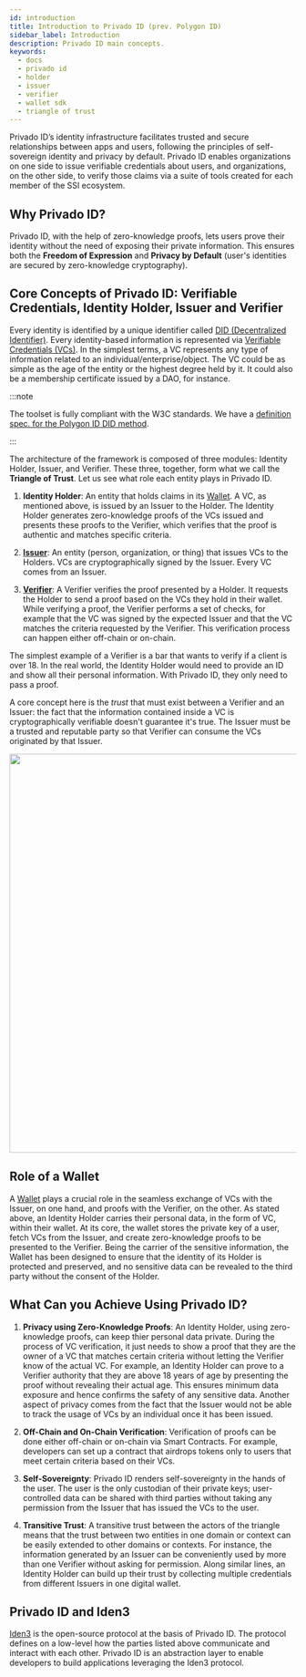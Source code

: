 ```yaml
---
id: introduction
title: Introduction to Privado ID (prev. Polygon ID)
sidebar_label: Introduction
description: Privado ID main concepts.
keywords:
  - docs
  - privado id
  - holder
  - issuer
  - verifier
  - wallet sdk
  - triangle of trust
---
```


Privado ID’s identity infrastructure facilitates trusted and secure relationships between apps and users, following the principles of self-sovereign identity and privacy by default. Privado ID enables organizations on one side to issue verifiable credentials about users, and organizations, on the other side, to verify those claims via a suite of tools created for each member of the SSI ecosystem.

## Why Privado ID?

Privado ID, with the help of zero-knowledge proofs, lets users prove their identity without the need of exposing their private information. This ensures both the **Freedom of Expression** and **Privacy by Default** (user's identities are secured by zero-knowledge cryptography).

## Core Concepts of Privado ID: Verifiable Credentials, Identity Holder, Issuer and Verifier

Every identity is identified by a unique identifier called [DID (Decentralized Identifier)](https://www.w3.org/TR/did-core/). Every identity-based information is represented via [Verifiable Credentials (VCs)](https://www.w3.org/TR/vc-data-model/). In the simplest terms, a VC represents any type of information related to an individual/enterprise/object. The VC could be as simple as the age of the entity or the highest degree held by it. It could also be a membership certificate issued by a DAO, for instance.

:::note

The toolset is fully compliant with the W3C standards. We have a [<ins>definition spec. for the Polygon ID DID method</ins>](https://github.com/0xPolygonID/did-polygonid).

:::

The architecture of the framework is composed of three modules: Identity Holder, Issuer, and Verifier. These three, together, form what we call the **Triangle of Trust**. Let us see what role each entity plays in Privado ID.

1. **Identity Holder**: An entity that holds claims in its [Wallet](./wallet/wallet-overview.md). A VC, as mentioned above, is issued by an Issuer to the Holder. The Identity Holder generates zero-knowledge proofs of the VCs issued and presents these proofs to the Verifier, which verifies that the proof is authentic and matches specific criteria.

2. [**Issuer**](./issuer/issuer-overview.md): An entity (person, organization, or thing) that issues VCs to the Holders. VCs are cryptographically signed by the Issuer. Every VC comes from an Issuer.

3. [**Verifier**](./verifier/verifier-overview.md): A Verifier verifies the proof presented by a Holder. It requests the Holder to send a proof based on the VCs they hold in their wallet. While verifying a proof, the Verifier performs a set of checks, for example that the VC was signed by the expected Issuer and that the VC matches the criteria requested by the Verifier. This verification process can happen either off-chain or on-chain.

The simplest example of a Verifier is a bar that wants to verify if a client is over 18. In the real world, the Identity Holder would need to provide an ID and show all their personal information. With Privado ID, they only need to pass a proof.

A core concept here is the _trust_ that must exist between a Verifier and an Issuer: the fact that the information contained inside a VC is cryptographically verifiable doesn't guarantee it's true. The Issuer must be a trusted and reputable party so that Verifier can consume the VCs originated by that Issuer.

<div align="center">
<img src='../static/img/triangle-of-trust-simple.png' align="center" width="700"/>
</div>

## Role of a Wallet

A [Wallet](./wallet/wallet-overview.md) plays a crucial role in the seamless exchange of VCs with the Issuer, on one hand, and proofs with the Verifier, on the other. As stated above, an Identity Holder carries their personal data, in the form of VC, within their wallet. At its core, the wallet stores the private key of a user, fetch VCs from the Issuer, and create zero-knowledge proofs to be presented to the Verifier. Being the carrier of the sensitive information, the Wallet has been designed to ensure that the identity of its Holder is protected and preserved, and no sensitive data can be revealed to the third party without the consent of the Holder.

## What Can you Achieve Using Privado ID?

1. **Privacy using Zero-Knowledge Proofs**: An Identity Holder, using zero-knowledge proofs, can keep thier personal data private. During the process of VC verification, it just needs to show a proof that they are the owner of a VC that matches certain criteria without letting the Verifier know of the actual VC. For example, an Identity Holder can prove to a Verifier authority that they are above 18 years of age by presenting the proof without revealing their actual age. This ensures minimum data exposure and hence confirms the safety of any sensitive data.
   Another aspect of privacy comes from the fact that the Issuer would not be able to track the usage of VCs by an individual once it has been issued.

2. **Off-Chain and On-Chain Verification**: Verification of proofs can be done either off-chain or on-chain via Smart Contracts. For example, developers can set up a contract that airdrops tokens only to users that meet certain criteria based on their VCs.

3. **Self-Sovereignty**: Privado ID renders self-sovereignty in the hands of the user. The user is the only custodian of their private keys; user-controlled data can be shared with third parties without taking any permission from the Issuer that has issued the VCs to the user.

4. **Transitive Trust**: A transitive trust between the actors of the triangle means that the trust between two entities in one domain or context can be easily extended to other domains or contexts. For instance, the information generated by an Issuer can be conveniently used by more than one Verifier without asking for permission. Along similar lines, an Identity Holder can build up their trust by collecting multiple credentials from different Issuers in one digital wallet.

## Privado ID and Iden3

<a href="https://iden3.io/" target="_blank">Iden3</a> is the open-source protocol at the basis of Privado ID. The protocol defines on a low-level how the parties listed above communicate and interact with each other. Privado ID is an abstraction layer to enable developers to build applications leveraging the Iden3 protocol.

